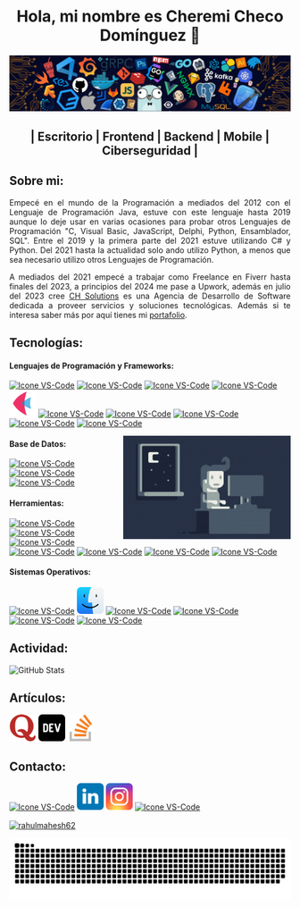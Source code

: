 <h1 align="center">Hola, mi nombre es Cheremi Checo Domínguez 👋</h1>

<img src="header.png">

<h2 align="center">| Escritorio | Frontend | Backend | Mobile | Ciberseguridad |</h2>

## Sobre mi:
<p align="justify"> Empecé en el mundo de la Programación a mediados del 2012 con el Lenguaje de Programación Java, estuve con este lenguaje hasta 2019 aunque lo deje usar en varias ocasiones para   probar otros Lenguajes de Programación "C, Visual Basic, JavaScript, Delphi, Python, Ensamblador, SQL". Entre el 2019 y la primera parte del 2021 estuve utilizando C# y Python. Del 2021 hasta la actualidad solo ando utilizo Python, a menos que sea necesario utilizo otros Lenguajes de Programación.</p>

<p align="justify"> A mediados del 2021 empecé a trabajar como Freelance en Fiverr hasta finales del 2023, a principios del 2024 me pase a Upwork, además en julio del 2023 cree <a href="https://chsolutionsoficial.github.io/">CH Solutions</a> es una Agencia de Desarrollo de Software dedicada a proveer servicios y soluciones tecnológicas. Además si te interesa saber más por aquí tienes mi <a href="https://arcanus47.github.io/">portafolio</a>.</p>

## Tecnologías:

#### Lenguajes de Programación y Frameworks:
  [<img height="48px" width="48px" alt="Icone VS-Code" src="https://skillicons.dev/icons?i=python"/>](https://www.python.org/)
  [<img height="48px" width="48px" alt="Icone VS-Code" src="https://skillicons.dev/icons?i=lua"/>](https://www.lua.org/)
  [<img height="48px" width="48px" alt="Icone VS-Code" src="https://skillicons.dev/icons?i=qt"/>](https://www.qt.io/)
  [<img height="48px" width="48px" alt="Icone VS-Code" src="CustomTkinter.ico"/>](https://customtkinter.tomschimansky.com/)
  [<img height="48px" width="48px" alt="Icone VS-Code" src="flet.svg"/>](https://flet.dev/)
  [<img height="48px" width="48px" alt="Icone VS-Code" src="https://skillicons.dev/icons?i=html"/>](https://developer.mozilla.org/en-US/docs/Web/HTML)
  [<img height="48px" width="48px" alt="Icone VS-Code" src="https://skillicons.dev/icons?i=css"/>](https://developer.mozilla.org/en-US/docs/Web/CSS)
  [<img height="48px" width="48px" alt="Icone VS-Code" src="https://skillicons.dev/icons?i=bootstrap"/>](https://getbootstrap.com/)
  [<img height="48px" width="48px" alt="Icone VS-Code" src="https://skillicons.dev/icons?i=flask"/>](https://flask.palletsprojects.com/)
  [<img height="48px" width="48px" alt="Icone VS-Code" src="https://skillicons.dev/icons?i=django"/>](https://www.djangoproject.com/)

<img alt="Night Coding" src="https://raw.githubusercontent.com/AVS1508/AVS1508/master/assets/Night-Coding.gif" align="right"/>

#### Base de Datos:
  [<img height="48px" width="48px" alt="Icone VS-Code" src="https://skillicons.dev/icons?i=sqlite"/>](https://www.sqlite.org/)
  [<img height="48px" width="48px" alt="Icone VS-Code" src="https://skillicons.dev/icons?i=mysql"/>](https://www.mysql.com/)
  [<img height="50px" width="50px" alt="Icone VS-Code" src="access.ico"/>](https://www.microsoft.com/es-es/microsoft-365/access)

#### Herramientas:
  [<img height="48px" width="48px" alt="Icone VS-Code" src="https://skillicons.dev/icons?i=figma"/>](https://www.figma.com/)
  [<img height="48px" width="48px" alt="Icone VS-Code" src="https://skillicons.dev/icons?i=sublime"/>](https://www.sublimetext.com/)
  [<img height="48px" width="48px" alt="Icone VS-Code" src="https://skillicons.dev/icons?i=vscode"/>](https://code.visualstudio.com/)
  [<img height="48px" width="48px" alt="Icone VS-Code" src="https://skillicons.dev/icons?i=github"/>](https://github.com/)
  [<img height="48px" width="48px" alt="Icone VS-Code" src="https://skillicons.dev/icons?i=git"/>](https://git-scm.com/)
  [<img height="49px" width="49px" alt="Icone VS-Code" src="qt_designer.ico"/>](https://build-system.fman.io/)
  [<img height="48px" width="48px" alt="Icone VS-Code" src="https://skillicons.dev/icons?i=anaconda"/>](https://www.anaconda.com/)

#### Sistemas Operativos:
  [<img height="48px" width="48px" alt="Icone VS-Code" src="https://skillicons.dev/icons?i=windows"/>](https://www.microsoft.com/es-es/windows)
  [<img height="48px" width="48px" alt="Icone VS-Code" src="macos.svg"/>](https://www.apple.com/mac/)
  [<img height="48px" width="48px" alt="Icone VS-Code" src="https://skillicons.dev/icons?i=linux"/>](https://www.kernel.org/)
  [<img height="48px" width="48px" alt="Icone VS-Code" src="https://skillicons.dev/icons?i=ubuntu"/>](https://ubuntu.com/)
  [<img height="48px" width="48px" alt="Icone VS-Code" src="https://skillicons.dev/icons?i=debian"/>](https://www.debian.org/)
  [<img height="48px" width="48px" alt="Icone VS-Code" src="https://skillicons.dev/icons?i=arch"/>](https://archlinux.org/)
<br>

## Actividad:
  ![GitHub Stats](https://github-readme-stats.vercel.app/api?username=arcanus47&show_icons=true&hide_title=true&theme=dark)

## Artículos:
  [<img height="48px" width="48px" alt="Icone VS-Code" src="quora.svg"/>](https://es.quora.com/profile/Cheremi-Checo-Dom%C3%ADnguez)
  [<img height="48px" width="48px" alt="Icone VS-Code" src="dev.svg"/>](https://dev.to/arcanus47)
  [<img height="48px" width="48px" alt="Icone VS-Code" src="stackoverflow.svg"/>](https://es.stackoverflow.com/users/422628/arcanus47)
  
## Contacto:
  [<img height="48px" width="48px" alt="Icone VS-Code" src="https://skillicons.dev/icons?i=gmail"/>](mailto:cheremycheco@gmail.com)
  [<img height="48px" width="48px" alt="Icone VS-Code" src="linkedin.svg"/>](https://www.linkedin.com/in/cheremichecodominguez/)
  [<img height="48px" width="48px" alt="Icone VS-Code" src="instagram.svg"/>](https://www.instagram.com/cheremycheco/)
  [<img height="48px" width="48px" alt="Icone VS-Code" src="https://skillicons.dev/icons?i=github"/>](https://github.com/arcanus47)
  <p><a href="https://buymeacoffee.com/arcanus47"> <img align="center" src="https://cdn.buymeacoffee.com/buttons/v2/default-yellow.png" height="45" width="170" alt="rahulmahesh62" /></a></p>

<div align="center">
  <picture>
    <source
      media="(prefers-color-scheme: dark)"
      srcset="https://raw.githubusercontent.com/platane/snk/output/github-contribution-grid-snake-dark.svg"
    />
    <source
      media="(prefers-color-scheme: light)"
      srcset="https://raw.githubusercontent.com/platane/snk/output/github-contribution-grid-snake.svg"
    />
    <img
      alt="github contribution grid snake animation"
      src="https://raw.githubusercontent.com/platane/snk/output/github-contribution-grid-snake.svg"
    />
  </picture>
</div>
